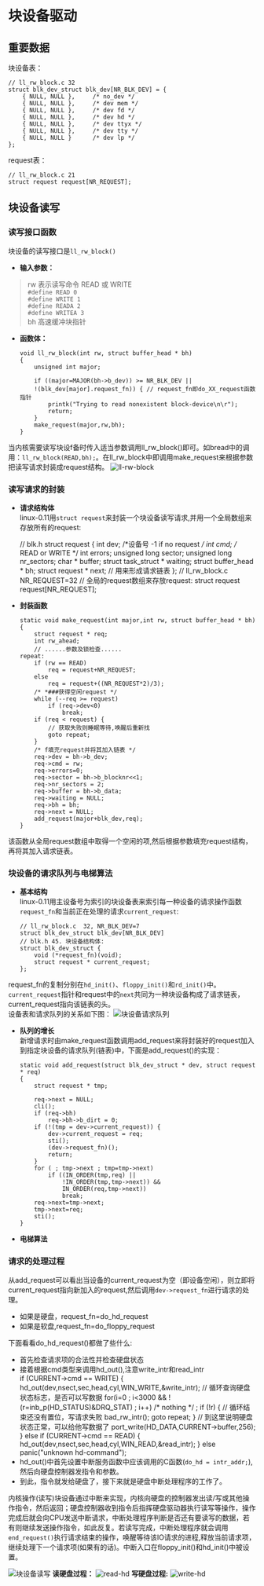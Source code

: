 # 块设备驱动
## 重要数据
块设备表：
    
    // ll_rw_block.c 32
    struct blk_dev_struct blk_dev[NR_BLK_DEV] = {
        { NULL, NULL },		/* no_dev */
        { NULL, NULL },		/* dev mem */
        { NULL, NULL },		/* dev fd */
        { NULL, NULL },		/* dev hd */
        { NULL, NULL },		/* dev ttyx */
        { NULL, NULL },		/* dev tty */
        { NULL, NULL }		/* dev lp */
    };
request表：
    
    // ll_rw_block.c 21
    struct request request[NR_REQUEST];
## 块设备读写
### 读写接口函数
块设备的读写接口是`ll_rw_block()`
* __输入参数：__  
>rw 表示读写命令 READ 或 WRITE  
    `#define READ 0`  
    `#define WRITE 1`  
    `#define READA 2`  	
    `#define WRITEA 3`  
>bh 高速缓冲块指针  

* __函数体：__

      void ll_rw_block(int rw, struct buffer_head * bh)
      {
          unsigned int major;

          if ((major=MAJOR(bh->b_dev)) >= NR_BLK_DEV ||
          !(blk_dev[major].request_fn)) { // request_fn即do_XX_request函数指针
              printk("Trying to read nonexistent block-device\n\r");
              return;
          }
          make_request(major,rw,bh);
      }
当内核需要读写块设f备时传入适当参数调用ll_rw_block()即可。如bread中的调用：`ll_rw_block(READ,bh);`。在ll_rw_block中即调用make_request来根据参数把读写请求封装成request结构。
![ll-rw-block](./img/ll-rw-blk.png)
### 读写请求的封装
* __请求结构体__  
linux-0.11用`struct request`来封装一个块设备读写请求,并用一个全局数组来存放所有的request:  

    // blk.h
    struct request {
        int dev;		/*设备号 -1 if no request */
        int cmd;		/* READ or WRITE */
        int errors;
        unsigned long sector;
        unsigned long nr_sectors;
        char * buffer;
        struct task_struct * waiting;
        struct buffer_head * bh;
        struct request * next; // 用来形成请求链表
    };
    // ll_rw_block.c  NR_REQUEST=32 
    // 全局的request数组来存放request:
    struct request request[NR_REQUEST];
* __封装函数__  

      static void make_request(int major,int rw, struct buffer_head * bh)
      {
          struct request * req;
          int rw_ahead;
          // ......参数及锁检查......      
      repeat:
          if (rw == READ)
              req = request+NR_REQUEST;
          else
              req = request+((NR_REQUEST*2)/3);
          /* *###获得空闲request */
          while (--req >= request)
              if (req->dev<0)
                  break;      
          if (req < request) {
              // 获取失败则睡眠等待,唤醒后重新找
              goto repeat;
          }
          /* f填充request并将其加入链表 */
          req->dev = bh->b_dev;
          req->cmd = rw;
          req->errors=0;
          req->sector = bh->b_blocknr<<1;
          req->nr_sectors = 2;
          req->buffer = bh->b_data;
          req->waiting = NULL;
          req->bh = bh;
          req->next = NULL;
          add_request(major+blk_dev,req);
      }
      
该函数从全局request数组中取得一个空闲的项,然后根据参数填充request结构，再将其加入请求链表。
  

### 块设备的请求队列与电梯算法
* __基本结构__  
linux-0.11用主设备号为索引的块设备表来索引每一种设备的请求操作函数`request_fn`和当前正在处理的请求`current_request`:  

      // ll_rw_block.c  32, NR_BLK_DEV=7
      struct blk_dev_struct blk_dev[NR_BLK_DEV]
      // blk.h 45. 块设备结构体: 
      struct blk_dev_struct {
          void (*request_fn)(void);
          struct request * current_request;
      };  
request_fn的复制分别在`hd_init()`、`floppy_init()`和`rd_init()`中。
`current_request`指针和request中的`next`共同为一种块设备构成了请求链表，current_request指向该链表的头。  
设备表和请求队列的关系如下图：
![块设备请求队列](./img/blk-req-list.png)

* __队列的增长__  
新增请求时由make_request函数调用add_request来将封装好的request加入到指定块设备的请求队列(链表)中，下面是add_request()的实现：  

      static void add_request(struct blk_dev_struct * dev, struct request * req)
      {
          struct request * tmp;

          req->next = NULL;
          cli();
          if (req->bh)
              req->bh->b_dirt = 0;
          if (!(tmp = dev->current_request)) {
              dev->current_request = req;
              sti();
              (dev->request_fn)();
              return;
          }
          for ( ; tmp->next ; tmp=tmp->next)
              if ((IN_ORDER(tmp,req) || 
                  !IN_ORDER(tmp,tmp->next)) &&
                  IN_ORDER(req,tmp->next))
                  break;
          req->next=tmp->next;
          tmp->next=req;
          sti();
      }
* __电梯算法__


### 请求的处理过程
从add_request可以看出当设备的current_request为空（即设备空闲），则立即将current_request指向新加入的request,然后调用`dev->request_fn`进行请求的处理。
* 如果是硬盘，request_fn=do_hd_request
* 如果是软盘,request_fn=do_floppy_request  

下面看看do_hd_request()都做了些什么:
* 首先检查请求项的合法性并检查硬盘状态
* 接着根据cmd类型来调用hd_out(),注意write_intr和read_intr  
      if (CURRENT->cmd == WRITE) {
              hd_out(dev,nsect,sec,head,cyl,WIN_WRITE,&write_intr);
              // 循环查询硬盘状态标志，是否可以写数据
              for(i=0 ; i<3000 && !(r=inb_p(HD_STATUS)&DRQ_STAT) ; i++)
                  /* nothing */ ;
              if (!r) { // 循环结束还没有置位，写请求失败
                  bad_rw_intr();
                  goto repeat;
              }
              // 到这里说明硬盘状态正常，可以给他写数据了
              port_write(HD_DATA,CURRENT->buffer,256);
          } else if (CURRENT->cmd == READ) {
              hd_out(dev,nsect,sec,head,cyl,WIN_READ,&read_intr);
          } else
              panic("unknown hd-command");
* hd_out()中首先设置中断服务函数中应该调用的C函数(`do_hd = intr_addr;`),然后向硬盘控制器发指令和参数。
* 到此，指令就发给硬盘了，接下来就是硬盘中断处理程序的工作了。

内核操作(读写)块设备通过中断来实现，内核向硬盘的控制器发出读/写或其他操作指令，然后返回；硬盘控制器收到指令后指挥硬盘驱动器执行读写等操作，操作完成后就会向CPU发送中断请求，中断处理程序判断是否还有要读写的数据，若有则继续发送操作指令，如此反复。若读写完成，中断处理程序就会调用`end_request()`执行请求结束的操作，唤醒等待该IO请求的进程,释放当前请求项，继续处理下一个请求项(如果有的话)。中断入口在floppy_init()和hd_init()中被设置。


![块设备读写](./img/blk-device-rw.png)
__读硬盘过程：__
![read-hd](./img/read-blk-device.png)
__写硬盘过程:__
![write-hd](./img/write-blk-device.png)


